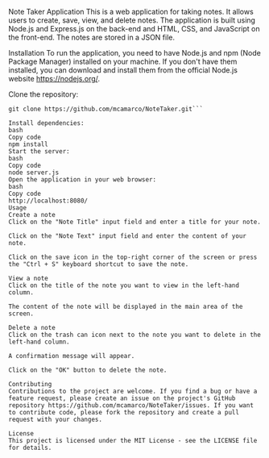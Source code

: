 Note Taker Application
This is a web application for taking notes. It allows users to create, save, view, and delete notes. The application is built using Node.js and Express.js on the back-end and HTML, CSS, and JavaScript on the front-end. The notes are stored in a JSON file.

Installation
To run the application, you need to have Node.js and npm (Node Package Manager) installed on your machine. If you don't have them installed, you can download and install them from the official Node.js website https://nodejs.org/.

Clone the repository:
```
git clone https://github.com/mcamarco/NoteTaker.git```

Install dependencies:
bash
Copy code
npm install
Start the server:
bash
Copy code
node server.js
Open the application in your web browser:
bash
Copy code
http://localhost:8080/
Usage
Create a note
Click on the "Note Title" input field and enter a title for your note.

Click on the "Note Text" input field and enter the content of your note.

Click on the save icon in the top-right corner of the screen or press the "Ctrl + S" keyboard shortcut to save the note.

View a note
Click on the title of the note you want to view in the left-hand column.

The content of the note will be displayed in the main area of the screen.

Delete a note
Click on the trash can icon next to the note you want to delete in the left-hand column.

A confirmation message will appear.

Click on the "OK" button to delete the note.

Contributing
Contributions to the project are welcome. If you find a bug or have a feature request, please create an issue on the project's GitHub repository https://github.com/mcamarco/NoteTaker/issues. If you want to contribute code, please fork the repository and create a pull request with your changes.

License
This project is licensed under the MIT License - see the LICENSE file for details.